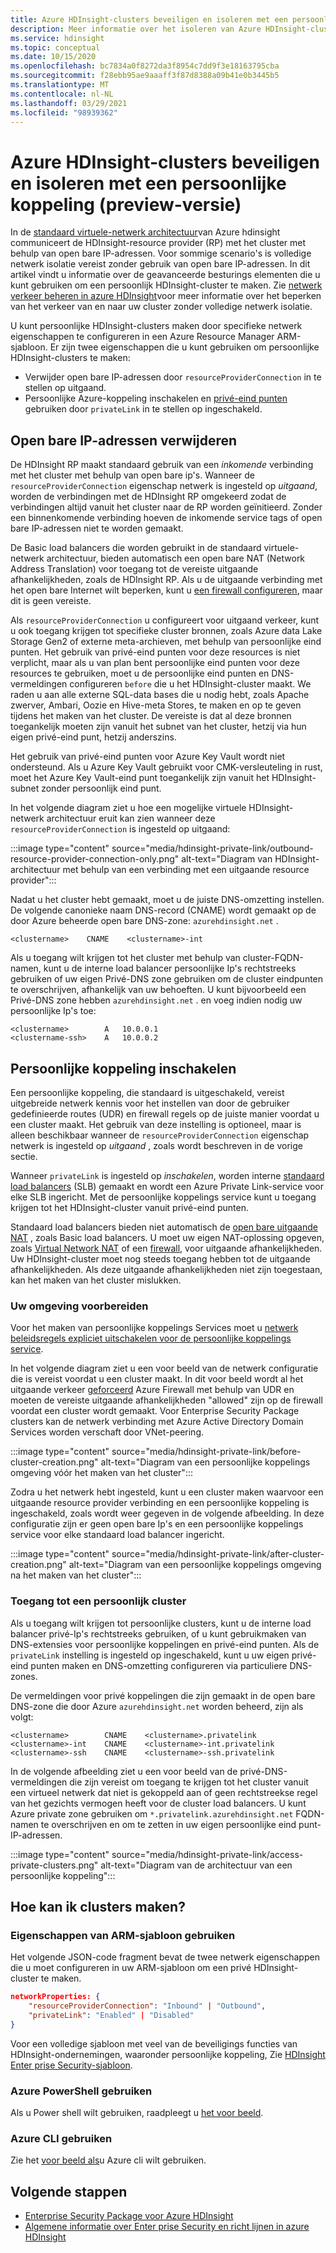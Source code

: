 ```yaml
---
title: Azure HDInsight-clusters beveiligen en isoleren met een persoonlijke koppeling (preview-versie)
description: Meer informatie over het isoleren van Azure HDInsight-clusters in een virtueel netwerk met behulp van een persoonlijke Azure-koppeling.
ms.service: hdinsight
ms.topic: conceptual
ms.date: 10/15/2020
ms.openlocfilehash: bc7834a0f8272da3f8954c7dd9f3e18163795cba
ms.sourcegitcommit: f28ebb95ae9aaaff3f87d8388a09b41e0b3445b5
ms.translationtype: MT
ms.contentlocale: nl-NL
ms.lasthandoff: 03/29/2021
ms.locfileid: "98939362"
---
```

# <a name="secure-and-isolate-azure-hdinsight-clusters-with-private-link-preview"></a>Azure HDInsight-clusters beveiligen en isoleren met een persoonlijke koppeling (preview-versie)

In de [standaard virtuele-netwerk architectuur](./hdinsight-virtual-network-architecture.md)van Azure hdinsight communiceert de HDInsight-resource provider (RP) met het cluster met behulp van open bare IP-adressen. Voor sommige scenario's is volledige netwerk isolatie vereist zonder gebruik van open bare IP-adressen. In dit artikel vindt u informatie over de geavanceerde besturings elementen die u kunt gebruiken om een persoonlijk HDInsight-cluster te maken. Zie [netwerk verkeer beheren in azure HDInsight](./control-network-traffic.md)voor meer informatie over het beperken van het verkeer van en naar uw cluster zonder volledige netwerk isolatie.

U kunt persoonlijke HDInsight-clusters maken door specifieke netwerk eigenschappen te configureren in een Azure Resource Manager ARM-sjabloon. Er zijn twee eigenschappen die u kunt gebruiken om persoonlijke HDInsight-clusters te maken:

* Verwijder open bare IP-adressen door `resourceProviderConnection` in te stellen op uitgaand.
* Persoonlijke Azure-koppeling inschakelen en [privé-eind punten](../private-link/private-endpoint-overview.md) gebruiken door `privateLink` in te stellen op ingeschakeld.

## <a name="remove-public-ip-addresses"></a>Open bare IP-adressen verwijderen

De HDInsight RP maakt standaard gebruik van een *inkomende* verbinding met het cluster met behulp van open bare ip's. Wanneer de `resourceProviderConnection` eigenschap netwerk is ingesteld op *uitgaand*, worden de verbindingen met de HDInsight RP omgekeerd zodat de verbindingen altijd vanuit het cluster naar de RP worden geïnitieerd. Zonder een binnenkomende verbinding hoeven de inkomende service tags of open bare IP-adressen niet te worden gemaakt.

De Basic load balancers die worden gebruikt in de standaard virtuele-netwerk architectuur, bieden automatisch een open bare NAT (Network Address Translation) voor toegang tot de vereiste uitgaande afhankelijkheden, zoals de HDInsight RP. Als u de uitgaande verbinding met het open bare Internet wilt beperken, kunt u [een firewall configureren](./hdinsight-restrict-outbound-traffic.md), maar dit is geen vereiste.

Als `resourceProviderConnection` u configureert voor uitgaand verkeer, kunt u ook toegang krijgen tot specifieke cluster bronnen, zoals Azure data Lake Storage Gen2 of externe meta-archieven, met behulp van persoonlijke eind punten. Het gebruik van privé-eind punten voor deze resources is niet verplicht, maar als u van plan bent persoonlijke eind punten voor deze resources te gebruiken, moet u de persoonlijke eind punten en DNS-vermeldingen configureren `before` die u het HDInsight-cluster maakt. We raden u aan alle externe SQL-data bases die u nodig hebt, zoals Apache zwerver, Ambari, Oozie en Hive-meta Stores, te maken en op te geven tijdens het maken van het cluster. De vereiste is dat al deze bronnen toegankelijk moeten zijn vanuit het subnet van het cluster, hetzij via hun eigen privé-eind punt, hetzij anderszins.

Het gebruik van privé-eind punten voor Azure Key Vault wordt niet ondersteund. Als u Azure Key Vault gebruikt voor CMK-versleuteling in rust, moet het Azure Key Vault-eind punt toegankelijk zijn vanuit het HDInsight-subnet zonder persoonlijk eind punt.

In het volgende diagram ziet u hoe een mogelijke virtuele HDInsight-netwerk architectuur eruit kan zien wanneer deze `resourceProviderConnection` is ingesteld op uitgaand:

:::image type="content" source="media/hdinsight-private-link/outbound-resource-provider-connection-only.png" alt-text="Diagram van HDInsight-architectuur met behulp van een verbinding met een uitgaande resource provider":::

Nadat u het cluster hebt gemaakt, moet u de juiste DNS-omzetting instellen. De volgende canonieke naam DNS-record (CNAME) wordt gemaakt op de door Azure beheerde open bare DNS-zone: `azurehdinsight.net` .

```dns
<clustername>    CNAME    <clustername>-int
```

Als u toegang wilt krijgen tot het cluster met behulp van cluster-FQDN-namen, kunt u de interne load balancer persoonlijke Ip's rechtstreeks gebruiken of uw eigen Privé-DNS zone gebruiken om de cluster eindpunten te overschrijven, afhankelijk van uw behoeften. U kunt bijvoorbeeld een Privé-DNS zone hebben `azurehdinsight.net` . en voeg indien nodig uw persoonlijke Ip's toe:

```dns
<clustername>        A   10.0.0.1
<clustername-ssh>    A   10.0.0.2
```

## <a name="enable-private-link"></a>Persoonlijke koppeling inschakelen

Een persoonlijke koppeling, die standaard is uitgeschakeld, vereist uitgebreide netwerk kennis voor het instellen van door de gebruiker gedefinieerde routes (UDR) en firewall regels op de juiste manier voordat u een cluster maakt. Het gebruik van deze instelling is optioneel, maar is alleen beschikbaar wanneer de `resourceProviderConnection` eigenschap netwerk is ingesteld op *uitgaand* , zoals wordt beschreven in de vorige sectie.

Wanneer `privateLink` is ingesteld op *inschakelen*, worden interne [standaard load balancers](../load-balancer/load-balancer-overview.md) (SLB) gemaakt en wordt een Azure Private Link-service voor elke SLB ingericht. Met de persoonlijke koppelings service kunt u toegang krijgen tot het HDInsight-cluster vanuit privé-eind punten.

Standaard load balancers bieden niet automatisch de [open bare uitgaande NAT](../load-balancer/load-balancer-outbound-connections.md) , zoals Basic load balancers. U moet uw eigen NAT-oplossing opgeven, zoals [Virtual Network NAT](../virtual-network/nat-overview.md) of een [firewall](./hdinsight-restrict-outbound-traffic.md), voor uitgaande afhankelijkheden. Uw HDInsight-cluster moet nog steeds toegang hebben tot de uitgaande afhankelijkheden. Als deze uitgaande afhankelijkheden niet zijn toegestaan, kan het maken van het cluster mislukken.

### <a name="prepare-your-environment"></a>Uw omgeving voorbereiden

Voor het maken van persoonlijke koppelings Services moet u [netwerk beleidsregels expliciet uitschakelen voor de persoonlijke koppelings service](../private-link/disable-private-link-service-network-policy.md).

In het volgende diagram ziet u een voor beeld van de netwerk configuratie die is vereist voordat u een cluster maakt. In dit voor beeld wordt al het uitgaande verkeer [geforceerd](../firewall/forced-tunneling.md) Azure Firewall met behulp van UDR en moeten de vereiste uitgaande afhankelijkheden "allowed" zijn op de firewall voordat een cluster wordt gemaakt. Voor Enterprise Security Package clusters kan de netwerk verbinding met Azure Active Directory Domain Services worden verschaft door VNet-peering.

:::image type="content" source="media/hdinsight-private-link/before-cluster-creation.png" alt-text="Diagram van een persoonlijke koppelings omgeving vóór het maken van het cluster":::

Zodra u het netwerk hebt ingesteld, kunt u een cluster maken waarvoor een uitgaande resource provider verbinding en een persoonlijke koppeling is ingeschakeld, zoals wordt weer gegeven in de volgende afbeelding. In deze configuratie zijn er geen open bare Ip's en een persoonlijke koppelings service voor elke standaard load balancer ingericht.

:::image type="content" source="media/hdinsight-private-link/after-cluster-creation.png" alt-text="Diagram van een persoonlijke koppelings omgeving na het maken van het cluster":::

### <a name="access-a-private-cluster"></a>Toegang tot een persoonlijk cluster

Als u toegang wilt krijgen tot persoonlijke clusters, kunt u de interne load balancer privé-Ip's rechtstreeks gebruiken, of u kunt gebruikmaken van DNS-extensies voor persoonlijke koppelingen en privé-eind punten. Als de `privateLink` instelling is ingesteld op ingeschakeld, kunt u uw eigen privé-eind punten maken en DNS-omzetting configureren via particuliere DNS-zones.

De vermeldingen voor privé koppelingen die zijn gemaakt in de open bare DNS-zone die door Azure `azurehdinsight.net` worden beheerd, zijn als volgt:

```dns
<clustername>        CNAME    <clustername>.privatelink
<clustername>-int    CNAME    <clustername>-int.privatelink
<clustername>-ssh    CNAME    <clustername>-ssh.privatelink
```

In de volgende afbeelding ziet u een voor beeld van de privé-DNS-vermeldingen die zijn vereist om toegang te krijgen tot het cluster vanuit een virtueel netwerk dat niet is gekoppeld aan of geen rechtstreekse regel van het gezichts vermogen heeft voor de cluster load balancers. U kunt Azure private zone gebruiken om `*.privatelink.azurehdinsight.net` FQDN-namen te overschrijven en om te zetten in uw eigen persoonlijke eind punt-IP-adressen.

:::image type="content" source="media/hdinsight-private-link/access-private-clusters.png" alt-text="Diagram van de architectuur van een persoonlijke koppeling":::

## <a name="how-to-create-clusters"></a>Hoe kan ik clusters maken?
### <a name="use-arm-template-properties"></a>Eigenschappen van ARM-sjabloon gebruiken

Het volgende JSON-code fragment bevat de twee netwerk eigenschappen die u moet configureren in uw ARM-sjabloon om een privé HDInsight-cluster te maken.

```json
networkProperties: {
    "resourceProviderConnection": "Inbound" | "Outbound",
    "privateLink": "Enabled" | "Disabled"
}
```

Voor een volledige sjabloon met veel van de beveiligings functies van HDInsight-ondernemingen, waaronder persoonlijke koppeling, Zie [HDInsight Enter prise Security-sjabloon](https://github.com/Azure-Samples/hdinsight-enterprise-security/tree/main/ESP-HIB-PL-Template).

### <a name="use-azure-powershell"></a>Azure PowerShell gebruiken

Als u Power shell wilt gebruiken, raadpleegt u [het voor beeld](/powershell/module/az.hdinsight/new-azhdinsightcluster#example-4--create-an-azure-hdinsight-cluster-with-relay-outbound-and-private-link-feature).

### <a name="use-azure-cli"></a>Azure CLI gebruiken
Zie het [voor beeld als](/cli/azure/hdinsight#az_hdinsight_create-examples)u Azure cli wilt gebruiken.

## <a name="next-steps"></a>Volgende stappen

* [Enterprise Security Package voor Azure HDInsight](enterprise-security-package.md)
* [Algemene informatie over Enter prise Security en richt lijnen in azure HDInsight](./domain-joined/general-guidelines.md)
